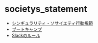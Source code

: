 # societys_statement

- [シンギュラリティ・ソサイエティ行動規範](./code-of-conduct.md)
- [ブートキャンプ](./bootcamp.md)
- [Slackのルール](./SlackRule.md)

